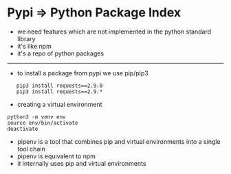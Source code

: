 # Pypi => Python Package Index

- we need features which are not implemented in the python standard library
- it's like npm
- it's a repo of python packages

---
- to install a package from pypi we use pip/pip3
```
   pip3 install requests==2.9.0
   pip3 install requests==2.9.*
```

- creating a virtual environment
```
python3 -m venv env 
source env/bin/activate
deactivate
```

- pipenv is a tool that combines pip and virtual environments into a single tool chain
- pipenv is equivalent to npm
- it internally uses pip and virtual environments